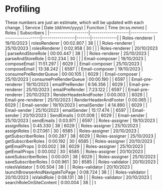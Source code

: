 # Profiling

These numbers are just an estimate, which will be updated with each change.
| Service | Date (dd/mm/yyyy) | Function | Time (m:ss.mmm) | Roles | Subscribers |
|--------------------|--------------------|--------------------------------|-----------------|-------|-------------|
| Roles-renderer | 19/10/2023 | rolesRenderer | 00:02.807 | 38 | |
| Roles-renderer | 25/10/2023 | rolesRenderer | 0:02.958 | 30 | |
| Roles-renderer | 20/10/2023 | parseAndStoreRole | 00:00.447 | 38 | |
| Roles-renderer | 25/10/2023 | parseAndStoreRole | 0:02.234 | 30 | |
| Email-composer | 19/10/2023 | composeEmail | 11:51.297 | | 6029 |
| Email-composer | 25/10/2023 | composeEmail | 13:38.242 | | 6597 |
| Email-composer | 19/10/2023 | consumePreRenderQueue | 00:00.105 | | 6029 |
| Email-composer | 25/10/2023 | consumePreRenderQueue | 00:00.190 | | 6597 |
| Email-pre-renderer | 19/10/2023 | emailPreRender | 6:56.356 | | 6029 |
| Email-pre-renderer | 25/10/2023 | emailPreRender | 7:23.122 | | 6597 |
| Email-pre-renderer | 20/10/2023 | RenderHeaderAndFooter | 0:00.003 | | 6029 |
| Email-pre-renderer | 25/10/2023 | RenderHeaderAndFooter | 0:00.065 | | 6029 |
| Email-sender | 19/10/2023 | emailSender | 4:14.890 | | 6029 |
| Email-sender | 25/10/2023 | emailSender | 15:17.474 | | 6597 |
| Email-sender | 20/10/2023 | SendEmails | 0:01.008 | | 6029 |
| Email-sender | 25/10/2023 | sendEmails | 0:03.971 | | 6597 |
| Roles-assigner | 19/10/2023 | assignRoles | 0:45.330 | 38 | 6029 |
| Roles-assigner | 25/10/2023 | assignRoles | 0:27.061 | 30 | 6585 |
| Roles-assigner | 20/10/2023 | getSubscriberRoles | 0:00.287 | 38 | 6029 |
| Roles-assigner | 25/10/2023 | getSubscriberRoles | 0:00.192 | 30 | 6585 |
| Roles-assigner | 20/10/2023 | getEmailProps | 0:00.002 | 38 | 6029 |
| Roles-assigner | 25/10/2023 | getEmailProps | 0:00.002 | 30 | 6585 |
| Roles-assigner | 20/10/2023 | saveSubscriberRoles | 0:00.001 | 38 | 6029 |
| Roles-assigner | 25/10/2023 | saveSubscriberRoles | 0:00.961 | 30 | 6585 |
| Roles-validator | 20/10/2023 | rolesValidator | 5:00.504 | 38 | |
| Roles-validator | 20/10/2023 | launchBrowserAndNavigateToPage | 0:08.724 | 38 | |
| Roles-validator | 20/10/2023 | isValidRole | 0:08.131 | 38 | |
| Roles-validator | 20/10/2023 | searchRoleOnSiteContent | 0:00.004 | 38 | |
t
